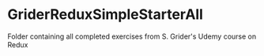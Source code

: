 # GriderReduxSimpleStarterAll
Folder containing all completed exercises from S. Grider's Udemy course on Redux
